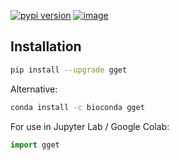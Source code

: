 [![pypi version](https://img.shields.io/pypi/v/gget)](https://pypi.org/project/gget)
[![image](https://anaconda.org/bioconda/gget/badges/version.svg)](https://anaconda.org/bioconda/gget)
## Installation
```bash
pip install --upgrade gget
```
Alternative:  
```bash
conda install -c bioconda gget
```
  
For use in Jupyter Lab / Google Colab:
```python
import gget
```
